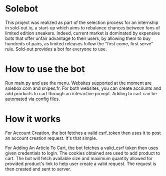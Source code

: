 # Solebot

This project was realized as part of the selection process for an internship in sold-out.io, a start-up which
aims to rebalance chances between fans of limited edition sneakers. Indeed, current market is dominated by expensive
bots that offer unfair advantage to their users, by allowing them to buy hundreds of pairs, as limited releases follow
the "first come, first serve" rule. Sold-out provides a bot for everyone to use.

# How to use the bot

Run main.py and use the menu. Websites supported at the moment are solebox.com and snipes.fr. For both websites, you can create accounts and add products to cart through an interactive prompt. Adding to cart can be automated via config files.

# How it works

For Account Creation, the bot fetches a valid csrf_token then uses it to post an account creation request. It's that simple.

For Adding An Article To Cart, the bot fetches a valid_csrf token then uses given credentials to login. The cookies obtained are used to add product to cart. The bot will fetch available size and maximum quantity allowed for provided product's link to help user create a valid request. The request is then created and sent to server.
